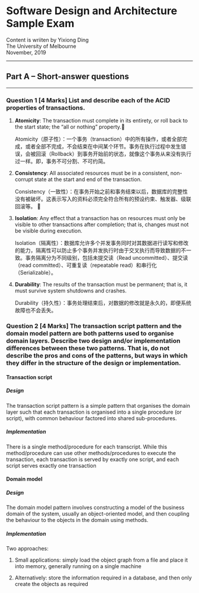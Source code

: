 # Software Design and Architecture Sample Exam

Content is wriiten by Yixiong Ding  
The University of Melbourne  
November, 2019   

- - -
## Part A – Short-answer questions
- - -

### Question 1 [4 Marks] List and describe each of the ACID properties of transactions.

1. **Atomicity**: The transaction must complete in its entirety, or roll back to the start state; the “all or nothing” property. 

    Atomicity（原子性）：一个事务（transaction）中的所有操作，或者全部完成，或者全部不完成，不会结束在中间某个环节。事务在执行过程中发生错误，会被回滚（Rollback）到事务开始前的状态，就像这个事务从来没有执行过一样。即，事务不可分割、不可约简。

2. **Consistency**: All associated resources must be in a consistent, non-corrupt state at the start and end of the transaction.

    Consistency（一致性）：在事务开始之前和事务结束以后，数据库的完整性没有被破坏。这表示写入的资料必须完全符合所有的预设约束、触发器、级联回滚等。

3. **Isolation**: Any effect that a transaction has on resources must only be visible to other transactions after completion; that is, changes must not be visible during execution.
    
    Isolation（隔离性）：数据库允许多个并发事务同时对其数据进行读写和修改的能力，隔离性可以防止多个事务并发执行时由于交叉执行而导致数据的不一致。事务隔离分为不同级别，包括未提交读（Read uncommitted）、提交读（read committed）、可重复读（repeatable read）和串行化（Serializable）。

4. **Durability**: The results of the transaction must be permanent; that is, it must survive system shutdowns and crashes.

    Durability（持久性）：事务处理结束后，对数据的修改就是永久的，即便系统故障也不会丢失。


### Question 2 [4 Marks] The transaction script pattern and the domain model pattern are both patterns used to organise domain layers. Describe two design and/or implementation differences between these two patterns. That is, do not describe the pros and cons of the patterns, but ways in which they differ in the structure of the design or implementation.

#### Transaction script

##### Design

The transaction script pattern is a simple pattern that organises the domain layer such that each transaction is organised into a single procedure (or script), with common behaviour factored into shared sub-procedures.

##### Implementation

There is a single method/procedure for each transcript. While this method/procedure can use other methods/procedures to execute the transaction, each transaction is served by exactly one script, and each script serves exactly one transaction

#### Domain model

##### Design

The domain model pattern involves constructing a model of the business domain of the system, usually an object-oriented model, and then coupling the behaviour to the objects in the domain using methods.

##### Implementation

Two approaches:

1. Small applications: simply load the object graph from a file and place it into memory, generally running on a single machine

2. Alternatively: store the information required in a database, and then only create the objects as required


